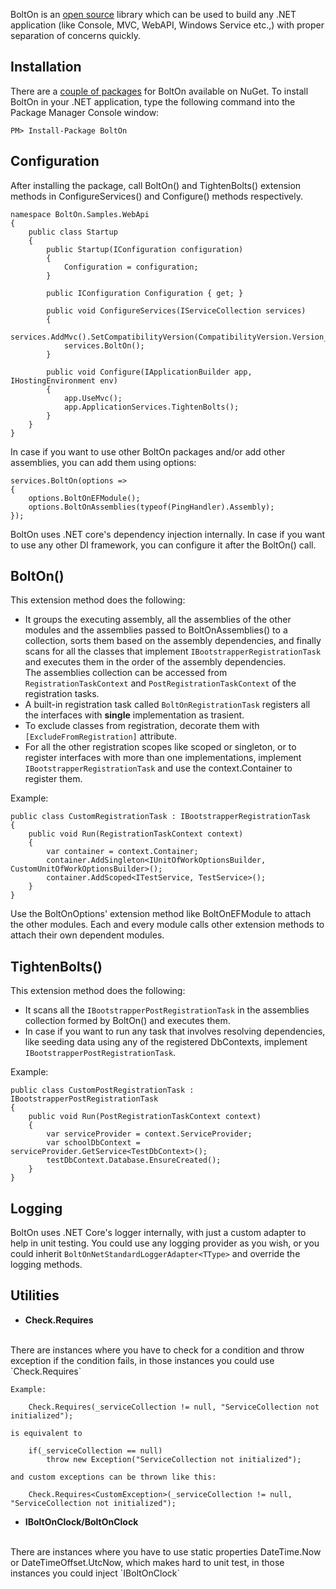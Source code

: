 BoltOn is an [open source](https://github.com/gokulm/BoltOn) library which can be used to build any .NET application (like Console, MVC, WebAPI, Windows Service etc.,) with proper separation of concerns quickly.

Installation
------------

There are a [couple of packages](https://www.nuget.org/packages?q=BoltOn) for BoltOn available on NuGet. To install BoltOn in your .NET application, type the following command into the Package Manager Console window:

    PM> Install-Package BoltOn

Configuration
-------------

After installing the package, call BoltOn() and TightenBolts() extension methods in ConfigureServices() and Configure() methods respectively. 

    namespace BoltOn.Samples.WebApi
    {
        public class Startup
        {
            public Startup(IConfiguration configuration)
            {
                Configuration = configuration;
            }

            public IConfiguration Configuration { get; }

            public void ConfigureServices(IServiceCollection services)
            {
                services.AddMvc().SetCompatibilityVersion(CompatibilityVersion.Version_2_2);
                services.BoltOn();
            }

            public void Configure(IApplicationBuilder app, IHostingEnvironment env)
            {
                app.UseMvc();
                app.ApplicationServices.TightenBolts();
            }
        }
    }

In case if you want to use other BoltOn packages and/or add other assemblies, you can add them using options:

    services.BoltOn(options =>
    {
        options.BoltOnEFModule();
        options.BoltOnAssemblies(typeof(PingHandler).Assembly);
    });

BoltOn uses .NET core's dependency injection internally. In case if you want to use any other DI framework, you can configure it after the BoltOn() call. 

BoltOn()
--------
This extension method does the following:

* It groups the executing assembly, all the assemblies of the other modules and the assemblies passed to BoltOnAssemblies() to a collection, sorts them based on the assembly dependencies, and finally scans for all the classes that implement `IBootstrapperRegistrationTask` and executes them in the order of the assembly dependencies. 
<br />The assemblies collection can be accessed from `RegistrationTaskContext` and `PostRegistrationTaskContext` of the registration tasks.
* A built-in registration task called `BoltOnRegistrationTask` registers all the interfaces with **single** implementation as trasient. 
* To exclude classes from registration, decorate them with `[ExcludeFromRegistration]` attribute.
* For all the other registration scopes like scoped or singleton, or to register interfaces with more than one implementations, implement `IBootstrapperRegistrationTask` and use the context.Container to register them.

Example:

    public class CustomRegistrationTask : IBootstrapperRegistrationTask
	{
		public void Run(RegistrationTaskContext context)
		{
			var container = context.Container;
			container.AddSingleton<IUnitOfWorkOptionsBuilder, CustomUnitOfWorkOptionsBuilder>();
			container.AddScoped<ITestService, TestService>();
		}
	}

Use the BoltOnOptions' extension method like BoltOnEFModule to attach the other modules. Each and every module calls other extension methods to attach their own dependent modules. 

TightenBolts()
--------------
This extension method does the following:

* It scans all the `IBootstrapperPostRegistrationTask` in the assemblies collection formed by BoltOn() and executes them.
* In case if you want to run any task that involves resolving dependencies, like seeding data using any of the registered DbContexts, implement `IBootstrapperPostRegistrationTask`. 

Example:

    public class CustomPostRegistrationTask : IBootstrapperPostRegistrationTask
    {
        public void Run(PostRegistrationTaskContext context)
        {
            var serviceProvider = context.ServiceProvider;
            var schoolDbContext = serviceProvider.GetService<TestDbContext>();
            testDbContext.Database.EnsureCreated();
        }
    }

Logging
-------
BoltOn uses .NET Core's logger internally, with just a custom adapter to help in unit testing. You could use any logging provider as you wish, or you could inherit `BoltOnNetStandardLoggerAdapter<TType>` and override the logging methods.

Utilities
---------
* **Check.Requires**
<br>
There are instances where you have to check for a condition and throw exception if the condition fails, in those instances you could use `Check.Requires`

    Example:

        Check.Requires(_serviceCollection != null, "ServiceCollection not initialized"); 

    is equivalent to

        if(_serviceCollection == null)
            throw new Exception("ServiceCollection not initialized");

    and custom exceptions can be thrown like this:

        Check.Requires<CustomException>(_serviceCollection != null, "ServiceCollection not initialized"); 

* **IBoltOnClock/BoltOnClock**
<br>
There are instances where you have to use static properties DateTime.Now or DateTimeOffset.UtcNow, which makes hard to unit test, in those instances you could inject `IBoltOnClock`